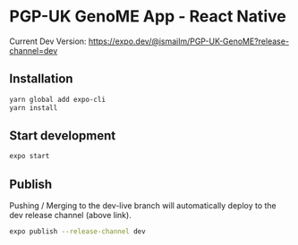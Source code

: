 # PGP-UK GenoME App - React Native

Current Dev Version: https://expo.dev/@ismailm/PGP-UK-GenoME?release-channel=dev

## Installation

```bash
yarn global add expo-cli
yarn install
```

## Start development

```bash
expo start
```

## Publish

Pushing / Merging to the dev-live branch will automatically deploy to the dev release channel (above link).

```bash
expo publish --release-channel dev
```
